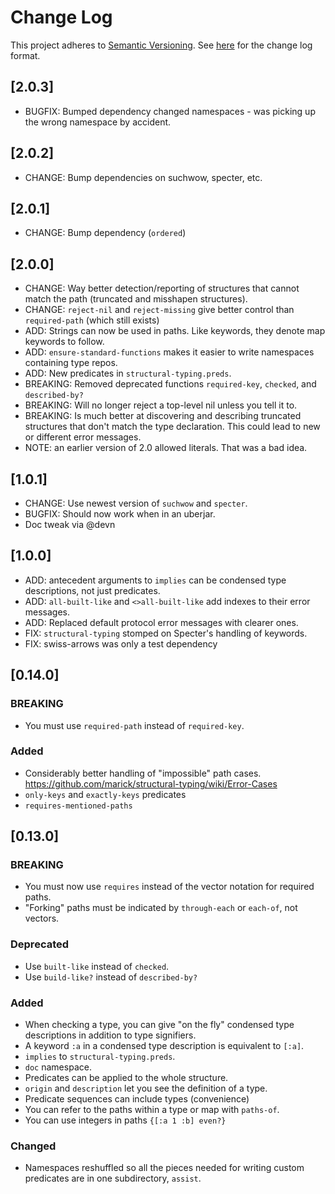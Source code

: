 # Change Log
This project adheres to [Semantic Versioning](http://semver.org/).
See [here](http://keepachangelog.com/) for the change log format.

## [2.0.3]
- BUGFIX: Bumped dependency changed namespaces - was picking up the wrong namespace
  by accident.

## [2.0.2]
- CHANGE: Bump dependencies on suchwow, specter, etc.

## [2.0.1]
- CHANGE: Bump dependency (`ordered`)

## [2.0.0]
- CHANGE: Way better detection/reporting of structures that cannot match the path
  (truncated and misshapen structures).
- CHANGE: `reject-nil` and `reject-missing` give better control than `required-path`
  (which still exists)
- ADD: Strings can now be used in paths. Like keywords, they denote map keywords to follow.
- ADD: `ensure-standard-functions` makes it easier to write namespaces containing type repos.
- ADD: New predicates in `structural-typing.preds`.
- BREAKING: Removed deprecated functions `required-key`, `checked`, and `described-by?`
- BREAKING: Will no longer reject a top-level nil unless you tell it to.
- BREAKING: Is much better at discovering and describing truncated structures that
  don't match the type declaration. This could lead to new or different error messages.
- NOTE: an earlier version of 2.0 allowed literals. That was a bad idea.

## [1.0.1]
- CHANGE: Use newest version of `suchwow` and `specter`.
- BUGFIX: Should now work when in an uberjar.
- Doc tweak via @devn

## [1.0.0]

- ADD: antecedent arguments to `implies` can be condensed type descriptions, not just predicates.
- ADD: `all-built-like` and `<>all-built-like` add indexes to their error messages.
- ADD: Replaced default protocol error messages with clearer ones.
- FIX: `structural-typing` stomped on Specter's handling of keywords.
- FIX: swiss-arrows was only a test dependency

## [0.14.0]

### BREAKING

- You must use `required-path` instead of `required-key`.

### Added
- Considerably better handling of "impossible" path cases. https://github.com/marick/structural-typing/wiki/Error-Cases
- `only-keys` and `exactly-keys` predicates
- `requires-mentioned-paths`

## [0.13.0]

### BREAKING

- You must now use `requires` instead of the vector notation for required paths.
- "Forking" paths must be indicated by `through-each` or `each-of`, not vectors.

### Deprecated

- Use `built-like` instead of `checked`.
- Use `build-like?` instead of `described-by?`

### Added

- When checking a type, you can give "on the fly" condensed type descriptions in addition
  to type signifiers.
- A keyword `:a` in a condensed type description is equivalent to `[:a]`.
- `implies` to `structural-typing.preds`.
- `doc` namespace.
- Predicates can be applied to the whole structure.
- `origin` and `description` let you see the definition of a type.
- Predicate sequences can include types (convenience)
- You can refer to the paths within a type or map with `paths-of`.
- You can use integers in paths `{[:a 1 :b] even?}`

### Changed

- Namespaces reshuffled so all the pieces needed for writing custom predicates
  are in one subdirectory, `assist`.
